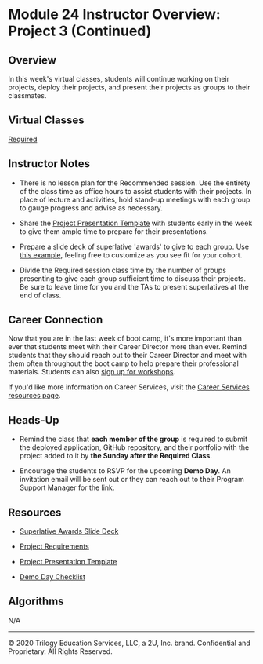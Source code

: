 # Module 24 Instructor Overview: Project 3 (Continued)

## Overview

In this week's virtual classes, students will continue working on their projects, deploy their projects, and present their projects as groups to their classmates. 

## Virtual Classes

[Required](./24.2-REQUIRED.md)

## Instructor Notes

* There is no lesson plan for the Recommended session. Use the entirety of the class time as office hours to assist students with their projects. In place of lecture and activities, hold stand-up meetings with each group to gauge progress and advise as necessary.

* Share the [Project Presentation Template](https://docs.google.com/presentation/d/1_u8TKy5zW5UlrVQVnyDEZ0unGI2tjQPDEpA0FNuBKAw/edit) with students early in the week to give them ample time to prepare for their presentations.

* Prepare a slide deck of superlative 'awards' to give to each group. Use [this example](https://docs.google.com/presentation/d/1QlPJhHnHvLLtKheKl4opm7tibkjjALZeAzwVvZdJDO0/edit?usp=sharing), feeling free to customize as you see fit for your cohort. 

* Divide the Required session class time by the number of groups presenting to give each group sufficient time to discuss their projects. Be sure to leave time for you and the TAs to present superlatives at the end of class.

## Career Connection

Now that you are in the last week of boot camp, it's more important than ever that students meet with their Career Director more than ever.  Remind students that they should reach out to their Career Director and meet with them often throughout the boot camp to help prepare their professional materials. Students can also [sign up for workshops](https://careerservicesonlineevents.splashthat.com/).

If you'd like more information on Career Services, visit the [Career Services resources page](http://bit.ly/CodingCS).

## Heads-Up

* Remind the class that **each member of the group** is required to submit the deployed application, GitHub repository, and their portfolio with the project added to it by **the Sunday after the Required Class**. 

* Encourage the students to RSVP for the upcoming **Demo Day**. An invitation email will be sent out or they can reach out to their Program Support Manager for the link.

## Resources

* [Superlative Awards Slide Deck](https://docs.google.com/presentation/d/1QlPJhHnHvLLtKheKl4opm7tibkjjALZeAzwVvZdJDO0/edit?usp=sharing) 

* [Project Requirements](../../01-Class-Content/22-State/04-Supplemental/Project-Requirements.md)

* [Project Presentation Template](https://docs.google.com/presentation/d/1_u8TKy5zW5UlrVQVnyDEZ0unGI2tjQPDEpA0FNuBKAw/edit)

* [Demo Day Checklist](https://docs.google.com/document/d/1ncrQ3X7QsgyO_rcEIKdAeW28jT-niDZkwpFBWK7x-nI/edit)

## Algorithms

N/A

---
© 2020 Trilogy Education Services, LLC, a 2U, Inc. brand.  Confidential and Proprietary.  All Rights Reserved.